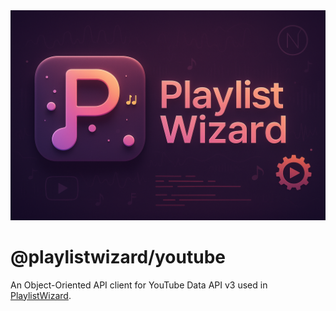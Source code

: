 <img src="https://raw.githubusercontent.com/suzuki3jp/PlaylistWizard/28b4a49f92ba217c1ae9db1c87fd83076fab0e75/assets/banner.png"/>

# @playlistwizard/youtube
An Object-Oriented API client for YouTube Data API v3 used in [PlaylistWizard](https://playlistwizard.suzuki3.jp).